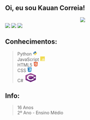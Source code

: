 ## Oi, eu sou Kauan Correia!
<div align="center">
  <a href="https://github.com/kauan2812">
  <img height="180em" src="https://github-readme-stats.vercel.app/api?username=kauan2812&show_icons=true&theme=dark&include_all_commits=true&count_private=true"/>
</div>

<div> 
  <a href="https://www.instagram.com/kauan_xdd/" target="_blank"><img src="https://img.shields.io/badge/-Instagram-%23E4405F?style=for-the-badge&logo=instagram&logoColor=white" target="_blank"></a>
  <a href = "mailto:kcorreia925@gmail.com"><img src="https://img.shields.io/badge/-Gmail-%23333?style=for-the-badge&logo=gmail&logoColor=white" target="_blank"></a>
  <a href="https://www.linkedin.com/in/kauan-correia-004198207/" target="_blank"><img src="https://img.shields.io/badge/-LinkedIn-%230077B5?style=for-the-badge&logo=linkedin&logoColor=white" target="_blank"></a> 
 
</div>

## Conhecimentos: 
>  Python <img height="15" width="15" src="https://raw.githubusercontent.com/devicons/devicon/master/icons/python/python-original.svg"> <br /> 
   JavaScript <img height="15" width="15" src="https://raw.githubusercontent.com/devicons/devicon/master/icons/javascript/javascript-plain.svg"> <br  />
   HTML5 <img height="15" width="15" src="https://raw.githubusercontent.com/devicons/devicon/master/icons/html5/html5-original.svg"> <br />
   CSS <img height="15" width="15" src="https://raw.githubusercontent.com/devicons/devicon/master/icons/css3/css3-original.svg"> <br />
   C# <img height="30" width="40" src="https://raw.githubusercontent.com/devicons/devicon/master/icons/csharp/csharp-original.svg">

## Info: 
> 16 Anos <br /> 
 2º Ano - Ensino Médio <br /> 

<!---
kauan2812/kauan2812 is a ✨ special ✨ repository because its `README.md` (this file) appears on your GitHub profile.
You can click the Preview link to take a look at your changes.
--->
